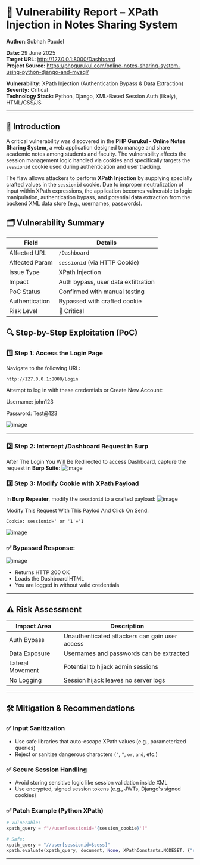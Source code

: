 
# 🧾 Vulnerability Report – XPath Injection in Notes Sharing System

**Author:** Subhah Paudel

**Date:** 29 June 2025  
**Target URL:** http://127.0.0.1:8000/Dashboard  
**Project Source:** https://phpgurukul.com/online-notes-sharing-system-using-python-django-and-mysql/

**Vulnerability:** XPath Injection (Authentication Bypass & Data Extraction)  
**Severity:** Critical  
**Technology Stack:** Python, Django, XML-Based Session Auth (likely), HTML/CSS/JS

---

## 📌 Introduction

A critical vulnerability was discovered in the **PHP Gurukul - Online Notes Sharing System**, a web application designed to manage and share academic notes among students and faculty. The vulnerability affects the session management logic handled via cookies and specifically targets the `sessionid` cookie used during authentication and user tracking.

The flaw allows attackers to perform **XPath Injection** by supplying specially crafted values in the `sessionid` cookie. Due to improper neutralization of input within XPath expressions, the application becomes vulnerable to logic manipulation, authentication bypass, and potential data extraction from the backend XML data store (e.g., usernames, passwords).

## 🗂️ Vulnerability Summary

| Field             | Details                                                |
|------------------|--------------------------------------------------------|
| Affected URL     | `/Dashboard`                                           |
| Affected Param   | `sessionid` (via HTTP Cookie)                          |
| Issue Type       | XPath Injection                                        |
| Impact           | Auth bypass, user data exfiltration                    |
| PoC Status       | Confirmed with manual testing                          |
| Authentication   | Bypassed with crafted cookie                           |
| Risk Level       | 🔴 Critical                                             |



## 🔍 Step-by-Step Exploitation (PoC)

### 1️⃣ Step 1: Access the Login Page

Navigate to the following URL:
```
http://127.0.0.1:8000/Login
```
Attempt to log in with these credentials or Create New Account:

Username:  john123

Password: Test@123

![image](https://github.com/user-attachments/assets/229422f1-d426-4cb0-9577-7e3bd1292329)

---

### 2️⃣ Step 2: Intercept /Dashboard Request in Burp

After The Login You Will Be Redirected to access Dashboard, capture the request in **Burp Suite**:
![image](https://github.com/user-attachments/assets/6688a149-2951-4433-989c-ec7c672cb2d0)



### 3️⃣ Step 3: Modify Cookie with XPath Payload

In **Burp Repeater**, modify the `sessionid` to a crafted payload:
![image](https://github.com/user-attachments/assets/4996c885-c94c-4d13-9c7a-07e73b51bcd9)

Modify This Request With This Paylod And Click On Send: 

```
Cookie: sessionid=' or '1'='1
```
![image](https://github.com/user-attachments/assets/44534291-f62c-458c-b18e-b81d99694d64)


### ✅ Bypassed Response:
![image](https://github.com/user-attachments/assets/aa689559-624c-40ff-9946-97cdc3ac2081)

- Returns HTTP 200 OK
- Loads the Dashboard HTML
- You are logged in without valid credentials

---



## ⚠️ Risk Assessment

| Impact Area      | Description                                            |
|------------------|--------------------------------------------------------|
| Auth Bypass      | Unauthenticated attackers can gain user access        |
| Data Exposure    | Usernames and passwords can be extracted               |
| Lateral Movement | Potential to hijack admin sessions                     |
| No Logging       | Session hijack leaves no server logs                   |

---

## 🛠️ Mitigation & Recommendations

### ✅ Input Sanitization
- Use safe libraries that auto-escape XPath values (e.g., parameterized queries)
- Reject or sanitize dangerous characters (`'`, `"`, `or`, `and`, etc.)

### ✅ Secure Session Handling
- Avoid storing sensitive logic like session validation inside XML
- Use encrypted, signed session tokens (e.g., JWTs, Django's signed cookies)

### ✅ Patch Example (Python XPath)

```python
# Vulnerable:
xpath_query = f"//user[sessionid='{session_cookie}']"

# Safe:
xpath_query = "//user[sessionid=$sess]"
xpath.evaluate(xpath_query, document, None, XPathConstants.NODESET, {"sess": session_cookie})
```

---

